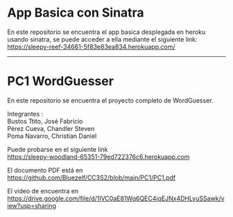 # App Basica con Sinatra

En este repositorio se encuentra el app basica desplegada en heroku usando sinatra,
se puede acceder a ella mediante el siguiente link:
https://sleepy-reef-34661-5f83e83ea834.herokuapp.com/

----
# PC1 WordGuesser

En este repositorio se encuentra el proyecto completo de WordGuesser.

Integrantes :  
Bustos Ttito, José Fabricio  
Pérez Cueva, Chandler Steven  
Poma Navarro, Christian Daniel  

Puede probarse en el siguiente link  
https://sleepy-woodland-65351-79ed722376c6.herokuapp.com  

El documento PDF está en  
https://github.com/Bluezelf/CC3S2/blob/main/PC1/PC1.pdf

El video de encuentra en  
https://drive.google.com/file/d/1IVC0aE81Wq6QEC4jqEJNx4DHLyuSSawk/view?usp=sharing
